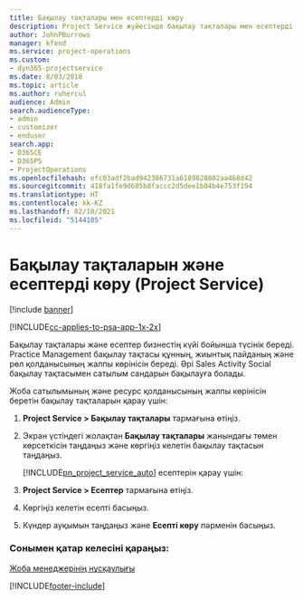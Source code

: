 ```yaml
---
title: Бақылау тақталары мен есептерді көру
description: Project Service жүйесінде бақылау тақталары мен есептерді көру жолы
author: JohnPBurrows
manager: kfend
ms.service: project-operations
ms.custom:
- dyn365-projectservice
ms.date: 8/03/2018
ms.topic: article
ms.author: ruhercul
audience: Admin
search.audienceType:
- admin
- customizer
- enduser
search.app:
- D365CE
- D365PS
- ProjectOperations
ms.openlocfilehash: efc03adf2bad942386731a6189828802aa468d42
ms.sourcegitcommit: 418fa1fe9d605b8faccc2d5dee1b04b4e753f194
ms.translationtype: HT
ms.contentlocale: kk-KZ
ms.lasthandoff: 02/10/2021
ms.locfileid: "5144105"
---
```

# <a name="view-dashboards-and-reports-project-service"></a>Бақылау тақталарын және есептерді көру (Project Service)

[!include [banner](../includes/psa-now-project-operations.md)]

[!INCLUDE[cc-applies-to-psa-app-1x-2x](../includes/cc-applies-to-psa-app-1x-2x.md)]

Бақылау тақталары және есептер бизнестің күйі бойынша түсінік береді. Practice Management бақылау тақтасы құнның, жиынтық пайданың және рөл қолданысының жалпы көрінісін береді. Әрі Sales Activity Social бақылау тақтасымен сатылым сандарын бақылауға болады.  
  
 Жоба сатылымының және ресурс қолданысының жалпы көрінісін беретін бақылау тақталарын қарау үшін:  
  
1. **Project Service > Бақылау тақталары** тармағына өтіңіз.  
  
2. Экран үстіндегі жолақтан **Бақылау тақталары** жанындағы төмен көрсеткісін таңдаңыз және көргіңіз келетін бақылау тақтасын таңдаңыз.  
  
   [!INCLUDE[pn_project_service_auto](../includes/pn-project-service-auto.md)] есептерін қарау үшін:  
  
3. **Project Service > Есептер** тармағына өтіңіз.  
  
4. Көргіңіз келетін есепті басыңыз.  
  
5. Күндер ауқымын таңдаңыз және **Есепті көру** пәрменін басыңыз.  
  
### <a name="see-also"></a>Сонымен қатар келесіні қараңыз:  
 [Жоба менеджерінің нұсқаулығы](../psa/project-manager-guide.md)


[!INCLUDE[footer-include](../includes/footer-banner.md)]